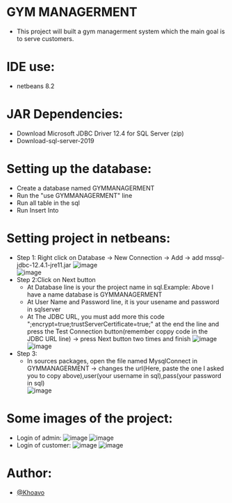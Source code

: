 # GYM MANAGERMENT
  + This project will built a gym managerment system which the main goal is to serve customers.
# IDE use:
  + netbeans 8.2
# JAR Dependencies:
  + Download Microsoft JDBC Driver 12.4 for SQL Server (zip)  
  + Download-sql-server-2019
# Setting up the database:
  + Create a database named GYMMANAGERMENT  
  + Run the "use GYMMANAGERMENT" line  
  + Run all table in the sql  
  + Run Insert Into  
# Setting project in netbeans:
  + Step 1: Right click on Database -> New Connection -> Add -> add mssql-jdbc-12.4.1-jre11.jar
      ![image](https://github.com/Khoavo26042004/GYMMANAGERMENT/assets/154489298/d2c5fd6d-9c1c-4c4f-a25b-60efb9a21f65)  
      ![image](https://github.com/Khoavo26042004/GYMMANAGERMENT/assets/154489298/4f5fd162-7faf-495e-bf7c-5afea4db4180)
  + Step 2:Click on Next button
    + At Database line is your the project name in sql.Example: Above I have a name database is GYMMANAGERMENT  
    + At User Name and Password line, it is your usename and password in sqlserver  
    + At The JDBC URL, you must add more this code ";encrypt=true;trustServerCertificate=true;" at the end the line and press the Test Connection button(remember coppy code in the JDBC URL line) -> press Next button two times and finish
      ![image](https://github.com/Khoavo26042004/GYMMANAGERMENT/assets/154489298/3878a424-9567-4150-a271-6b674da452ee)
      ![image](https://github.com/Khoavo26042004/GYMMANAGERMENT/assets/154489298/2a0d9b20-7792-4aa4-9cb0-5c31a50042bf)
  + Step 3:  
    + In sources packages, open the file named MysqlConnect in GYMMANAGERMENT -> changes the url(Here, paste the one I asked you to copy above),user(your username in sql),pass(your password in sql)      
        ![image](https://github.com/Khoavo26042004/GYMMANAGERMENT/assets/154489298/53cdf80f-1c1a-4c95-a17e-619727c31dde)
# Some images of the project:
  + Login of admin:
      ![image](https://github.com/Khoavo26042004/GYMMANAGERMENT/assets/154489298/09180dca-f373-480e-a584-191a96cbe65a)
      ![image](https://github.com/Khoavo26042004/GYMMANAGERMENT/assets/154489298/61fd7dc4-4b51-4508-9c77-ac6f68772ec3)
  + Login of customer:
      ![image](https://github.com/Khoavo26042004/GYMMANAGERMENT/assets/154489298/518e3d1c-64af-43d2-b76f-e54dba2edf50)
      ![image](https://github.com/Khoavo26042004/GYMMANAGERMENT/assets/154489298/21e23caa-284a-4530-bd86-daff1551024b)
# Author:
- [@Khoavo](https://github.com/Khoavo26042004)









